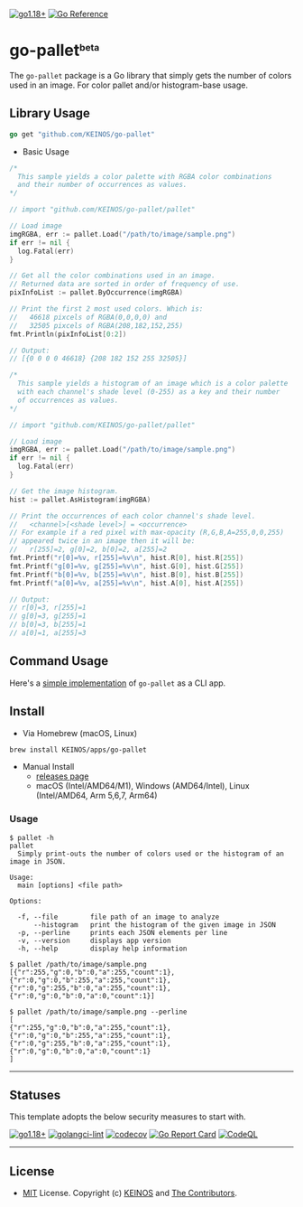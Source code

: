 <!-- markdownlint-disable MD041 MD033 -->
[![go1.18+](https://img.shields.io/badge/Go-1.18+-blue?logo=go)](https://github.com/KEINOS/go-pallet/actions/workflows/go-versions.yml "Supported versions")
[![Go Reference](https://pkg.go.dev/badge/github.com/KEINOS/go-pallet.svg)](https://pkg.go.dev/github.com/KEINOS/go-pallet/pallet)

# go-pallet<sub><sup><sup>beta</sup></sup></sub>

The `go-pallet` package is a Go library that simply gets the number of colors used in an image. For color pallet and/or histogram-base usage.

## Library Usage

```go
go get "github.com/KEINOS/go-pallet"
```

- Basic Usage

```go
/*
  This sample yields a color palette with RGBA color combinations
  and their number of occurrences as values.
*/

// import "github.com/KEINOS/go-pallet/pallet"

// Load image
imgRGBA, err := pallet.Load("/path/to/image/sample.png")
if err != nil {
  log.Fatal(err)
}

// Get all the color combinations used in an image.
// Returned data are sorted in order of frequency of use.
pixInfoList := pallet.ByOccurrence(imgRGBA)

// Print the first 2 most used colors. Which is:
//   46618 pixcels of RGBA(0,0,0,0) and
//   32505 pixcels of RGBA(208,182,152,255)
fmt.Println(pixInfoList[0:2])

// Output:
// [{0 0 0 0 46618} {208 182 152 255 32505}]
```

```go
/*
  This sample yields a histogram of an image which is a color palette
  with each channel's shade level (0-255) as a key and their number
  of occurrences as values.
*/

// import "github.com/KEINOS/go-pallet/pallet"

// Load image
imgRGBA, err := pallet.Load("/path/to/image/sample.png")
if err != nil {
  log.Fatal(err)
}

// Get the image histogram.
hist := pallet.AsHistogram(imgRGBA)

// Print the occurrences of each color channel's shade level.
//   <channel>[<shade level>] = <occurrence>
// For example if a red pixel with max-opacity (R,G,B,A=255,0,0,255)
// appeared twice in an image then it will be:
//   r[255]=2, g[0]=2, b[0]=2, a[255]=2
fmt.Printf("r[0]=%v, r[255]=%v\n", hist.R[0], hist.R[255])
fmt.Printf("g[0]=%v, g[255]=%v\n", hist.G[0], hist.G[255])
fmt.Printf("b[0]=%v, b[255]=%v\n", hist.B[0], hist.B[255])
fmt.Printf("a[0]=%v, a[255]=%v\n", hist.A[0], hist.A[255])

// Output:
// r[0]=3, r[255]=1
// g[0]=3, g[255]=1
// b[0]=3, b[255]=1
// a[0]=1, a[255]=3
```

## Command Usage

Here's a [simple implementation](./cmd/main.go) of `go-pallet` as a CLI app.

## Install

- Via Homebrew (macOS, Linux)

```bash
brew install KEINOS/apps/go-pallet
```

- Manual Install
    - [releases page](https://github.com/KEINOS/go-pallet/releases/latest)
    - macOS (Intel/AMD64/M1), Windows (AMD64/Intel), Linux (Intel/AMD64, Arm 5,6,7, Arm64)

### Usage

```shellsession
$ pallet -h
pallet
  Simply print-outs the number of colors used or the histogram of an image in JSON.

Usage:
  main [options] <file path>

Options:

  -f, --file        file path of an image to analyze
      --histogram   print the histogram of the given image in JSON
  -p, --perline     prints each JSON elements per line
  -v, --version     displays app version
  -h, --help        display help information
```

```shellsession
$ pallet /path/to/image/sample.png
[{"r":255,"g":0,"b":0,"a":255,"count":1},{"r":0,"g":0,"b":255,"a":255,"count":1},{"r":0,"g":255,"b":0,"a":255,"count":1},{"r":0,"g":0,"b":0,"a":0,"count":1}]

$ pallet /path/to/image/sample.png --perline
[
{"r":255,"g":0,"b":0,"a":255,"count":1},
{"r":0,"g":0,"b":255,"a":255,"count":1},
{"r":0,"g":255,"b":0,"a":255,"count":1},
{"r":0,"g":0,"b":0,"a":0,"count":1}
]
```

---

## Statuses

This template adopts the below security measures to start with.

[![go1.18+](https://github.com/KEINOS/go-pallet/actions/workflows/go-versions.yml/badge.svg)](https://github.com/KEINOS/go-pallet/actions/workflows/go-versions.yml "Unit tests")
[![golangci-lint](https://github.com/KEINOS/go-pallet/actions/workflows/golangci-lint.yml/badge.svg)](https://github.com/KEINOS/go-pallet/actions/workflows/golangci-lint.yml "Static Analysis")
[![codecov](https://codecov.io/gh/KEINOS/go-pallet/branch/main/graph/badge.svg?token=uW30s2bK8M)](https://codecov.io/gh/KEINOS/go-pallet "Code Coverage")
[![Go Report Card](https://goreportcard.com/badge/github.com/KEINOS/go-pallet)](https://goreportcard.com/report/github.com/KEINOS/go-pallet "Code Quality")
[![CodeQL](https://github.com/KEINOS/go-pallet/actions/workflows/codeQL-analysis.yml/badge.svg)](https://github.com/KEINOS/go-pallet/actions/workflows/codeQL-analysis.yml "Vulnerability Scan")

---

## License

- [MIT](https://github.com/KEINOS/go-pallet/LICENSE.txt) License. Copyright (c) [KEINOS](https://github.com/KEINOS) and [The Contributors](https://github.com/KEINOS/go-pallet/graphs/contributors).
